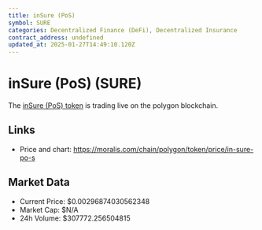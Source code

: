 ```yaml
---
title: inSure (PoS)
symbol: SURE
categories: Decentralized Finance (DeFi), Decentralized Insurance 
contract_address: undefined
updated_at: 2025-01-27T14:49:10.120Z
---
```


# inSure (PoS) (SURE)
The [inSure (PoS) token](https://moralis.com/chain/polygon/token/price/in-sure-po-s) is trading live on the polygon blockchain.

## Links
- Price and chart: https://moralis.com/chain/polygon/token/price/in-sure-po-s

## Market Data
- Current Price: $0.00296874030562348
- Market Cap: $N/A
- 24h Volume: $307772.256504815

